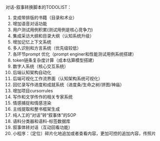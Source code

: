 对话-叙事转换脚本的TODOLIST：

1. 变成带排版的书籍（目录和术业）
2. 增加语音对话功能
3. 用户测试用例积累(测试用例是核心竞争力)
4. 集成采访大纲和目录大纲（认知系统升级）
5. 增加记忆上下文系统
6. 多人识别和方言系统（优先级较低）
7. 各环节prompt 优化（prompt enginer和性能测试用例系统搭建）
8. token链条复杂度计算（成本估算模型搭建）
9. 数字人系统（核心交互系统）
10. 后端认知架构自动化
11. 后端可视化工作流界面（认知架构系统可视化）
12. 回忆录写作进度和成就系统（进度条/生命之树/拼图/神庙）
13. 增加项目cursorrules
14. 写作和文学传作的相关专家系统
15. 情感捕捉和情感渲染
16. 主线提取和整书框架生成
17. 纯人工的“对话”转“叙事体”的SOP
18. 语料分类器和语料-标签数据库
19. 叙事体转对话（互动回看功能）
20. 小程序：（定位）碎片化地追加或者查看内容，更加可控的追加内容，传照片





